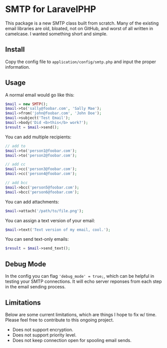 # SMTP for LaravelPHP #

This package is a new SMTP class built from scratch.  Many of the existing email libraries are old, bloated, not on GitHub, and worst of all written in camelcase.  I wanted something short and simple.

## Install ##

Copy the config file to ``application/config/smtp.php`` and input the proper information.

## Usage ##

A normal email would go like this:

```php
$mail = new SMTP();
$mail->to('sally@foobar.com', 'Sally Mae');
$mail->from('john@foobar.com', 'John Doe');
$mail->subject('Test Email');
$mail->body('Did <b>this</b> work?');
$result = $mail->send();
```

You can add multiple recipients:

```php
// add to
$mail->to('person1@foobar.com');
$mail->to('person2@foobar.com');

// add cc
$mail->cc('person3@foobar.com');
$mail->cc('person4@foobar.com');

// add bcc
$mail->bcc('person5@foobar.com');
$mail->bcc('person6@foobar.com');
```

You can add attachments:

```php
$mail->attach('/path/to/file.png');
```

You can assign a text version of your email:

```php
$mail->text('Text version of my email, cool.');
```

You can send text-only emails:

```php
$result = $mail->send_text();
```

## Debug Mode ##

In the config you can flag ``'debug_mode' = true;``, which can be helpful in testing your SMTP connections.  It will echo server reponses from each step in the email sending process.

## Limitations ##

Below are some current limitations, which are things I hope to fix w/ time.  Please feel free to contribute to this ongoing project.

* Does not support encryption.
* Does not support priority level.
* Does not keep connection open for spooling email sends.
